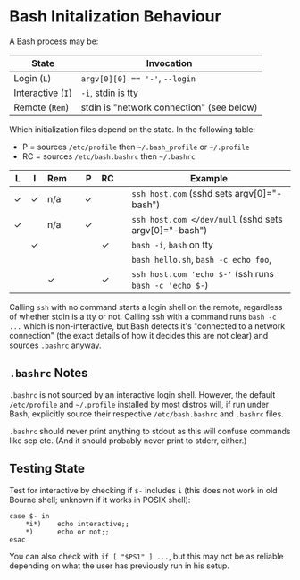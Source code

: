 Bash Initalization Behaviour
============================

A Bash process may be:

| State             | Invocation
|-------------------|---------------------------------------------------
| Login (`L`)       | `argv[0][0] == '-'`, `--login`
| Interactive (`I`) | `-i`, stdin is tty
| Remote (`Rem`)    | stdin is "network connection" (see below)

Which initialization files depend on the state. In the following table:
* P  = sources `/etc/profile` then `~/.bash_profile` or `~/.profile`
* RC = sources `/etc/bash.bashrc` then `~/.bashrc`

| L | I | Rem | | P | RC | | Example
|---|---|-----|-|---|----|-|-----------------
| ✓ | ✓ | n/a | | ✓ |    | | `ssh host.com` (sshd sets argv[0]="-bash")
| ✓ |   | n/a | | ✓ |    | | `ssh host.com </dev/null` (sshd sets argv[0]="-bash")
|   | ✓ |     | |   | ✓  | | `bash -i`, `bash` on tty
|   |   |     | |   |    | | `bash hello.sh`, `bash -c echo foo`,
|   |   | ✓   | |   | ✓  | | `ssh host.com 'echo $-'` (ssh runs `bash -c 'echo $-`)

Calling `ssh` with no command starts a login shell on the remote,
regardless of whether stdin is a tty or not. Calling ssh with a
command runs `bash -c ...` which is non-interactive, but Bash detects
it's "connected to a network connection" (the exact details of how it
decides this are not clear) and sources `.bashrc` anyway.


`.bashrc` Notes
---------------

`.bashrc` is not sourced by an interactive login shell. However, the
default `/etc/profile` and `~/.profile` installed by most distros
will, if run under Bash, explicitly source their respective
`/etc/bash.bashrc` and `.bashrc` files.

`.bashrc` should never print anything to stdout as this will confuse
commands like scp etc. (And it should probably never print to stderr,
either.)


Testing State
-------------

Test for interactive by checking if `$-` includes `i` (this does not
work in old Bourne shell; unknown if it works in POSIX shell):

    case $- in
        *i*)    echo interactive;;
        *)      echo or not;;
    esac

You can also check with `if [ "$PS1" ] ...`, but this may not be as
reliable depending on what the user has previously run in his setup.
